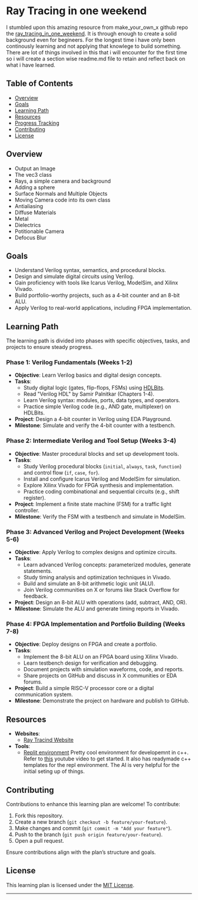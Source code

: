 # Ray Tracing in one weekend
I stumbled upon this amazing resource from make_your_own_x github repo the [ray_tracing_in_one_weekend](https://raytracing.github.io/books/RayTracingInOneWeekend.html). It is through enough to create a solid background even for begineers. For the longest time i have only been continously learning and not applying that knowlege to build something. There are lot of things involved in this that i will encounter for the first time so i will create a section wise readme.md file to retain and reflect back on what i have learned. 

## Table of Contents
- [Overview](#overview)
- [Goals](#goals)
- [Learning Path](#learning-path)
- [Resources](#resources)
- [Progress Tracking](#progress-tracking)
- [Contributing](#contributing)
- [License](#license)

## Overview
- Output an Image
- The vec3 class
- Rays, a simple camera and background
- Adding a sphere
- Surface Normals and Multiple Objects
- Moving Camera code into its own class
- Antialiasing
- Diffuse Materials
- Metal
- Dielectrics
- Potitionable Camera
- Defocus Blur

## Goals
- Understand Verilog syntax, semantics, and procedural blocks.
- Design and simulate digital circuits using Verilog.
- Gain proficiency with tools like Icarus Verilog, ModelSim, and Xilinx Vivado.
- Build portfolio-worthy projects, such as a 4-bit counter and an 8-bit ALU.
- Apply Verilog to real-world applications, including FPGA implementation.

## Learning Path
The learning path is divided into phases with specific objectives, tasks, and projects to ensure steady progress.

### Phase 1: Verilog Fundamentals (Weeks 1-2)
- **Objective**: Learn Verilog basics and digital design concepts.
- **Tasks**:
  - Study digital logic (gates, flip-flops, FSMs) using [HDLBits](https://hdlbits.circuits.io).
  - Read "Verilog HDL" by Samir Palnitkar (Chapters 1-4).
  - Learn Verilog syntax: modules, ports, data types, and operators.
  - Practice simple Verilog code (e.g., AND gate, multiplexer) on HDLBits.
- **Project**: Design a 4-bit counter in Verilog using EDA Playground.
- **Milestone**: Simulate and verify the 4-bit counter with a testbench.

### Phase 2: Intermediate Verilog and Tool Setup (Weeks 3-4)
- **Objective**: Master procedural blocks and set up development tools.
- **Tasks**:
  - Study Verilog procedural blocks (`initial`, `always`, `task`, `function`) and control flow (`if`, `case`, `for`).
  - Install and configure Icarus Verilog and ModelSim for simulation.
  - Explore Xilinx Vivado for FPGA synthesis and implementation.
  - Practice coding combinational and sequential circuits (e.g., shift register).
- **Project**: Implement a finite state machine (FSM) for a traffic light controller.
- **Milestone**: Verify the FSM with a testbench and simulate in ModelSim.

### Phase 3: Advanced Verilog and Project Development (Weeks 5-6)
- **Objective**: Apply Verilog to complex designs and optimize circuits.
- **Tasks**:
  - Learn advanced Verilog concepts: parameterized modules, generate statements.
  - Study timing analysis and optimization techniques in Vivado.
  - Build and simulate an 8-bit arithmetic logic unit (ALU).
  - Join Verilog communities on X or forums like Stack Overflow for feedback.
- **Project**: Design an 8-bit ALU with operations (add, subtract, AND, OR).
- **Milestone**: Simulate the ALU and generate timing reports in Vivado.

### Phase 4: FPGA Implementation and Portfolio Building (Weeks 7-8)
- **Objective**: Deploy designs on FPGA and create a portfolio.
- **Tasks**:
  - Implement the 8-bit ALU on an FPGA board using Xilinx Vivado.
  - Learn testbench design for verification and debugging.
  - Document projects with simulation waveforms, code, and reports.
  - Share projects on GitHub and discuss in X communities or EDA forums.
- **Project**: Build a simple RISC-V processor core or a digital communication system.
- **Milestone**: Demonstrate the project on hardware and publish to GitHub.

## Resources

- **Websites**: 
  - [Ray Tracind Website](https://raytracing.github.io/books/RayTracingInOneWeekend.html)
- **Tools**: 
  - [Replit environment](https://replit.com) Pretty cool environment for developemnt in c++. 
Refer to [this](https://www.youtube.com/watch?v=St95nPOwsa8) youtube video to get started. It also has readymade c++ templates for the repl environment. The AI is very helpful for the initial seting up of things.

## Contributing 
Contributions to enhance this learning plan are welcome! To contribute:
1. Fork this repository.
2. Create a new branch (`git checkout -b feature/your-feature`).
3. Make changes and commit (`git commit -m "Add your feature"`).
4. Push to the branch (`git push origin feature/your-feature`).
5. Open a pull request.

Ensure contributions align with the plan’s structure and goals.

## License
This learning plan is licensed under the [MIT License](LICENSE).

---
